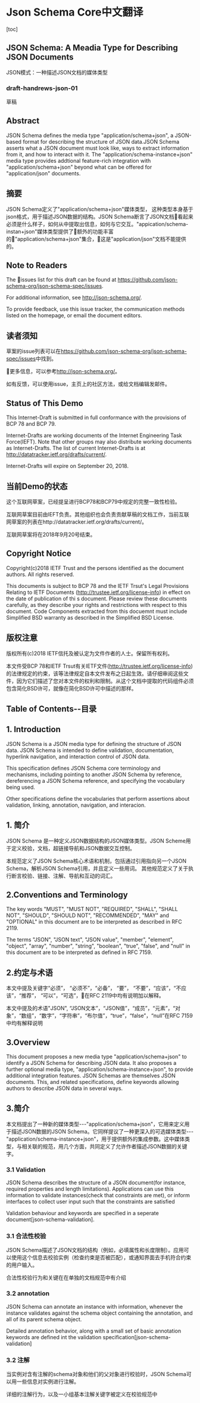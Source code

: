 # Json Schema Core中文翻译
[toc]

## JSON Schema: A Meadia Type for Describing JSON Documents

JSON模式：一种描述JSON文档的媒体类型

### draft-handrews-json-01

草稿



## Abstract

JSON Schema defines the media type "application/schema+json", a JSON-based format for describing the structure of JSON data.JSON Schema asserts what a JSON document must look like, ways to extract information from it, and how to interact with it. The "application/schema-instance+json" media type provides addtional feature-rich integration with "application/schema+json" beyond what can be offered for "application/json" documents.

## 摘要
JSON Schema定义了"application/schema+json"媒体类型， 这种类型本身基于json格式，用于描述JSON数据的结构。JSON Schema断言了JSON文档看起来必须是什么样子，如何从中提取出信息，如何与它交互。"appication/schema-instan+json"媒体类型提供了额外的功能丰富的"application/schema+json"集合，这是"application/json"文档不能提供的。


## Note to Readers
The issues list for this draft can be found at <https://github.com/json-schema-org/json-schema-spec/issues>.

For additional information, see <http://json-schema.org/>.

To provide feedback, use this issue tracker, the communication methods listed on the homepage, or email the document editors.

## 读者须知
草案的issue列表可以在<https://github.com/json-schema-org/json-schema-spec/issues>中找到。

更多信息，可以参考<http://json-schema.org/>。

如有反馈，可以使用issue，主页上的社区方法，或给文档编辑发邮件。

## Status of This Demo
This Internet-Draft is submitted in full conformance with the provisions of BCP 78 and BCP 79.

Internet-Drafts are working documents of the Internet Engineering Task Force(IEFT). Note that other groups may also distribute working documents as Internet-Drafts. The list of current Internet-Drafts is at http://datatracker.ietf.org/drafts/current/.

Internet-Drafts will expire on September 20, 2018.

## 当前Demo的状态

这个互联网草案，已经提呈进行BCP78和BCP79中规定的完整一致性检验。


互联网草案目前由IEFT负责。其他组织也会负责贡献草稿的文档工作，当前互联网草案的列表在http://datatracker.ietf.org/drafts/current/。

互联网草案将在2018年9月20号结束。


## Copyright Notice

Copyright(c)2018 IETF Trust and the persons identified as the document authors. All rights reserved.

This documents is subject to BCP 78 and the IETF Trsut's Legal Provisions Relating to IETF Documents (http://trustee.ietf.org/license-info) in effect on the date of publication of thi s document. Please review these documents carefully, as they describe your rights and restrictions with respect to this document. Code Components extracted from this docuemnt must include Simplified BSD warranty as described in the Simplified BSD License.


## 版权注意

版权所有(c)2018 IETF信托及被认定为文件作者的人士。保留所有权利。

本文件受BCP 78和IETF Trsut有关IETF文件(http://trustee.ietf.org/license-info)的法律规定的约束，该等法律规定自本文件发布之日起生效。请仔细审阅这些文件，因为它们描述了您对本文件的权利和限制。从这个文档中提取的代码组件必须包含简化BSD许可，就像在简化BSD许可中描述的那样。

## Table of Contents--目录



## 1. Introduction

JSON Schema is a JSON media type for defining the structure of JSON data. JSON Schema is intended to define validation, documentation, hyperlink navigation, and interaction control of JSON data.

This specification defines JSON Schema core terminology and mechanisms, including pointing to another JSON Schema by reference, dereferencing a JSON Schema reference, and specifying the vocabulary being used.

Other specifications define the vocabularies that perform assertions about validation, linking, annotation, navigation, and interacion.

## 1. 简介
JSON Schema 是一种定义JSON数据结构的JSON媒体类型。JSON Scheme用于定义校验，文档，超链接导航和JSON数据交互控制。

本规范定义了JSON Schema核心术语和机制，包括通过引用指向另一个JSON Schema，解析JSON Schema引用，并且定义一些用词。
其他规范定义了关于执行断言校验、链接、注解、导航和互动的词汇。

## 2.Conventions and Terminology

The key words "MUST", "MUST NOT", "REQUIRED", "SHALL", "SHALL NOT", "SHOULD", "SHOULD NOT", "RECOMMENDED", "MAY" and "OPTIONAL" in this document are to be interpreted as described in RFC 2119.

The terms "JSON", "JSON text", "JSON value", "member", "element", "object", "array", "number", "string", "boolean", "true", "false", and "null" in this document are to be interpreted as defined in RFC 7159.

## 2.约定与术语

本文中提及关键字“必须”， “必须不”，“必备”， “要”， “不要”，“应该”，“不应该”，“推荐”， “可以”，“可选”，在RFC 2119中均有说明加以解释。


本文中提及的术语"JSON", “JSON文本”，“JSON值”，“成员”，“元素”，“对象”，“数组”，“数字”，“字符串”，“布尔值”，“true”，“false”，“null”在RFC 7159中均有解释说明


## 3.Overview

This document proposes a new media type "application/schema+json" to identify a JSON Schema for describing JSON data. It also proposes a further optional media type, "application/schema-instance+json", to provide additional integration features. JSON Schemas are themselves JSON documents. This, and related specifications, define keywords allowing authors to describe JSON data in several ways.



## 3.简介

本文档提出了一种新的媒体类型---"application/schema+json"，它用来定义用于描述JSON数据的JSON Schema。它同样提议了一种更深入的可选媒体类型---"application/schema-instance+json"，用于提供额外的集成参数。这中媒体类型，与相关联的规范，用几个方面，共同定义了允许作者描述JSON数据的关键字。




### 3.1 Validation

JSON Schema describes the structure of a JSON document(for instance, required properties and length limitations). Applications can use this information to validate instances(check that constraints are met), or inform interfaces to collect user input such that the constraints are satisfied

Validation behaviour and keywords are specified in a seperate document[json-schema-validation].

### 3.1 合法性校验
JSON Schema描述了JSON文档的结构（例如，必填属性和长度限制）。应用可以使用这个信息去校验实例（检查约束是否被匹配），或通知界面去手机符合约束的用户输入。

合法性校验行为和关键在在单独的文档规范中有介绍

### 3.2 annotation

JSON Schema can annotate an instance with information, whenever the instance validates against the schema object containing the annotation, and all of its parent schema object.

Detailed annotation behavior, along with a small set of basic annotation keywords are defined int the validation specification[json-schema-validation]


### 3.2 注解

当实例对含有注解的schema对象和他们的父对象进行校验时，JSON Schema可以用一些信息对实例进行注解。

详细的注解行为，以及一小组基本注解关键字被定义在校验规范中
